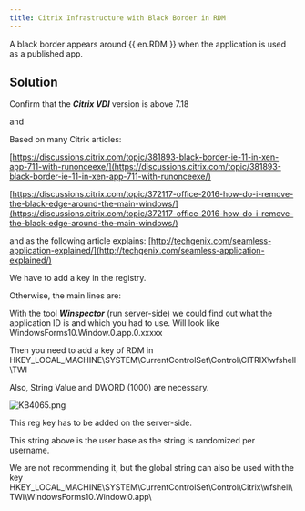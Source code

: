 ```yaml
---
title: Citrix Infrastructure with Black Border in RDM
---
```

A black border appears around {{ en.RDM }} when the application is used as a published app.
## Solution
Confirm that the ***Citrix VDI*** version is above 7.18  

and  

Based on many Citrix articles:  

[https://discussions.citrix.com/topic/381893-black-border-ie-11-in-xen-app-711-with-runonceexe/](https://discussions.citrix.com/topic/381893-black-border-ie-11-in-xen-app-711-with-runonceexe/)  

[https://discussions.citrix.com/topic/372117-office-2016-how-do-i-remove-the-black-edge-around-the-main-windows/](https://discussions.citrix.com/topic/372117-office-2016-how-do-i-remove-the-black-edge-around-the-main-windows/)  

and as the following article explains: [http://techgenix.com/seamless-application-explained/](http://techgenix.com/seamless-application-explained/)  
  
  
We have to add a key in the registry.  

Otherwise, the main lines are:  

With the tool ***Winspector*** (run server-side) we could find out what the application ID is and which you had to use. Will look like WindowsForms10.Window.0.app.0.xxxxx  

Then you need to add a key of RDM in HKEY_LOCAL_MACHINE\SYSTEM\CurrentControlSet\Control\CITRIX\wfshell\TWI  

Also, String Value and DWORD (1000) are necessary.  

![KB4065.png](/img/en/kb/KB4065.png)  

This reg key has to be added on the server-side.  

This string above is the user base as the string is randomized per username.  

We are not recommending it, but the global string can also be used with the key HKEY_LOCAL_MACHINE\SYSTEM\CurrentControlSet\Control\Citrix\wfshell\TWI\WindowsForms10.Window.0.app\
